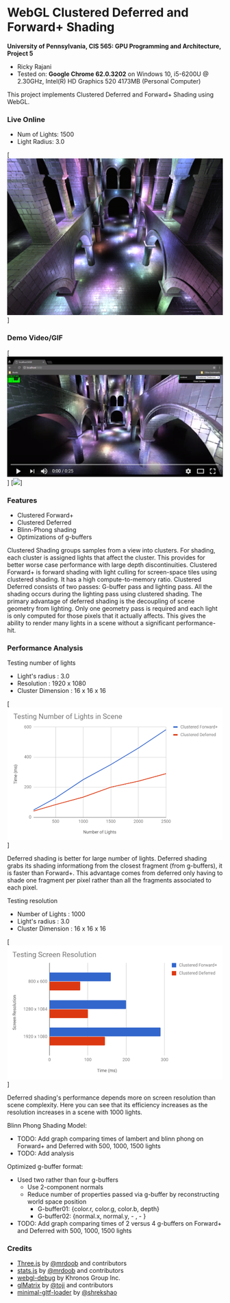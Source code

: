 WebGL Clustered Deferred and Forward+ Shading
======================

**University of Pennsylvania, CIS 565: GPU Programming and Architecture, Project 5**

* Ricky Rajani
* Tested on: **Google Chrome 62.0.3202** on
  Windows 10, i5-6200U @ 2.30GHz, Intel(R) HD Graphics 520 4173MB (Personal Computer)

This project implements Clustered Deferred and Forward+ Shading using WebGL.

### Live Online

- Num of Lights: 1500
- Light Radius: 3.0

[![](img/live.PNG)]

### Demo Video/GIF

[![](img/videoScreenshot.PNG)]
[![](https://www.youtube.com/watch?v=vU8VylBNE9A&feature=youtu.be)]

### Features
- Clustered Forward+
- Clustered Deferred
- Blinn-Phong shading
- Optimizations of g-buffers

Clustered Shading groups samples from a view into clusters. For shading, each cluster is assigned lights that affect the cluster. This provides for better worse case performance with large depth discontinuities. Clustered Forward+ is forward shading with light culling for screen-space tiles using clustered shading. It has a high compute-to-memory ratio. Clustered Deferred consists of two passes: G-buffer pass and lighting pass. All the shading occurs during the lighting pass using clustered shading. The primary advantage of deferred shading is the decoupling of scene geometry from lighting. Only one geometry pass is required and each light is only computed for those pixels that it actually affects. This gives the ability to render many lights in a scene without a significant performance-hit.

### Performance Analysis

Testing number of lights
  - Light's radius	: 3.0
  - Resolution	: 1920 x 1080
  - Cluster Dimension : 16 x 16 x 16
  
[![](img/numLightsGraph.PNG)]

Deferred shading is better for large number of lights. Deferred shading grabs its shading informationg from the closest fragment (from g-buffers), it is faster than Forward+. This advantage comes from deferred only having to shade one fragment per pixel rather than all the fragments associated to each pixel.

Testing resolution
  - Number of Lights : 1000 
  - Light's radius	: 3.0
  - Cluster Dimension : 16 x 16 x 16

[![](img/resolutionGraph.PNG)]

Deferred shading's performance depends more on screen resolution than scene complexity. Here you can see that its efficiency increases as the resolution increases in a scene with 1000 lights.
  
Blinn Phong Shading Model:
  - TODO: Add graph comparing times of lambert and blinn phong on Forward+ and Deferred with 500, 1000, 1500 lights
  - TODO: Add analysis
  
Optimized g-buffer format:
  - Used two rather than four g-buffers
    - Use 2-component normals
    - Reduce number of properties passed via g-buffer by reconstructing world space position
      - G-buffer01: {color.r, color.g, color.b, depth}
      - G-buffer02: {normal.x, normal.y, - , - }
  - TODO: Add graph comparing times of 2 versus 4 g-buffers on Forward+ and Deferred with 500, 1000, 1500 lights

### Credits

* [Three.js](https://github.com/mrdoob/three.js) by [@mrdoob](https://github.com/mrdoob) and contributors
* [stats.js](https://github.com/mrdoob/stats.js) by [@mrdoob](https://github.com/mrdoob) and contributors
* [webgl-debug](https://github.com/KhronosGroup/WebGLDeveloperTools) by Khronos Group Inc.
* [glMatrix](https://github.com/toji/gl-matrix) by [@toji](https://github.com/toji) and contributors
* [minimal-gltf-loader](https://github.com/shrekshao/minimal-gltf-loader) by [@shrekshao](https://github.com/shrekshao)
